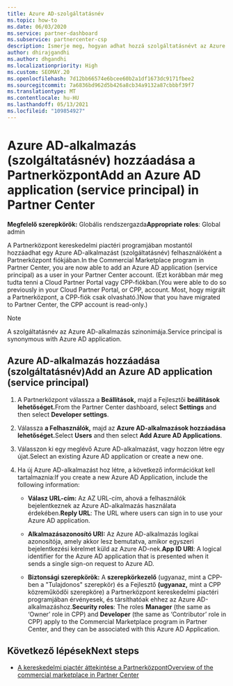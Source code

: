 ```yaml
---
title: Azure AD-szolgáltatásnév
ms.topic: how-to
ms.date: 06/03/2020
ms.service: partner-dashboard
ms.subservice: partnercenter-csp
description: Ismerje meg, hogyan adhat hozzá szolgáltatásnévt az Azure AD-bérlőhöz. Ez egy Azure AD-alkalmazás (szolgáltatásnév) hozzáadását jelenti a Partnerközpont.
author: dhirajgandhi
ms.author: dhgandhi
ms.localizationpriority: High
ms.custom: SEOMAY.20
ms.openlocfilehash: 7d12bb66574e6bcee60b2a1df1673dc9171fbee2
ms.sourcegitcommit: 7a6836bd962d5b426a8cb34a9132a87cbbbf39f7
ms.translationtype: MT
ms.contentlocale: hu-HU
ms.lasthandoff: 05/13/2021
ms.locfileid: "109854927"
---
```

# <a name="add-an-azure-ad-application-service-principal-in-partner-center"></a><span data-ttu-id="24c0c-104">Azure AD-alkalmazás (szolgáltatásnév) hozzáadása a Partnerközpont</span><span class="sxs-lookup"><span data-stu-id="24c0c-104">Add an Azure AD application (service principal) in Partner Center</span></span>

<span data-ttu-id="24c0c-105">**Megfelelő szerepkörök:** Globális rendszergazda</span><span class="sxs-lookup"><span data-stu-id="24c0c-105">**Appropriate roles**: Global admin</span></span>

<span data-ttu-id="24c0c-106">A Partnerközpont kereskedelmi piactéri programjában mostantól hozzáadhat egy Azure AD-alkalmazást (szolgáltatásnév) felhasználóként a Partnerközpont fiókjában.</span><span class="sxs-lookup"><span data-stu-id="24c0c-106">In the Commercial Marketplace program in Partner Center, you are now able to add an Azure AD application (service principal) as a user in your Partner Center account.</span></span> <span data-ttu-id="24c0c-107">(Ezt korábban már meg tudta tenni a Cloud Partner Portal vagy CPP-fiókban.</span><span class="sxs-lookup"><span data-stu-id="24c0c-107">(You were able to do so previously in your Cloud Partner Portal, or CPP, account.</span></span> <span data-ttu-id="24c0c-108">Most, hogy migrált a Partnerközpont, a CPP-fiók csak olvasható.)</span><span class="sxs-lookup"><span data-stu-id="24c0c-108">Now that you have migrated to Partner Center, the CPP account is read-only.)</span></span>
 
>[!Note] 
><span data-ttu-id="24c0c-109">A szolgáltatásnév az Azure AD-alkalmazás szinonimája.</span><span class="sxs-lookup"><span data-stu-id="24c0c-109">Service principal is synonymous with Azure AD application.</span></span>

## <a name="add-an-azure-ad-application-service-principal"></a><span data-ttu-id="24c0c-110">Azure AD-alkalmazás hozzáadása (szolgáltatásnév)</span><span class="sxs-lookup"><span data-stu-id="24c0c-110">Add an Azure AD application (service principal)</span></span>

1. <span data-ttu-id="24c0c-111">A Partnerközpont válassza a **Beállítások,** majd a Fejlesztői **beállítások lehetőséget.**</span><span class="sxs-lookup"><span data-stu-id="24c0c-111">From the Partner Center dashboard, select **Settings** and then select **Developer settings**.</span></span>

2. <span data-ttu-id="24c0c-112">Válassza **a Felhasználók,** majd az **Azure AD-alkalmazások hozzáadása lehetőséget.**</span><span class="sxs-lookup"><span data-stu-id="24c0c-112">Select **Users** and then select **Add Azure AD Applications**.</span></span>

3. <span data-ttu-id="24c0c-113">Válasszon ki egy meglévő Azure AD-alkalmazást, vagy hozzon létre egy újat.</span><span class="sxs-lookup"><span data-stu-id="24c0c-113">Select an existing Azure AD application or create a new one.</span></span>

4. <span data-ttu-id="24c0c-114">Ha új Azure AD-alkalmazást hoz létre, a következő információkat kell tartalmaznia:</span><span class="sxs-lookup"><span data-stu-id="24c0c-114">If you create a new Azure AD Application, include the following information:</span></span>  

   - <span data-ttu-id="24c0c-115">**Válasz URL-cím:** Az AZ URL-cím, ahová a felhasználók bejelentkeznek az Azure AD-alkalmazás használata érdekében.</span><span class="sxs-lookup"><span data-stu-id="24c0c-115">**Reply URL**: The URL where users can sign in to use your Azure AD application.</span></span>

   - <span data-ttu-id="24c0c-116">**Alkalmazásazonosító URI:** Az Azure AD-alkalmazás logikai azonosítója, amely akkor lesz bemutatva, amikor egyszeri bejelentkezési kérelmet küld az Azure AD-nek.</span><span class="sxs-lookup"><span data-stu-id="24c0c-116">**App ID URI**: A logical identifier for the Azure AD application that is presented when it sends a single sign-on request to Azure AD.</span></span>

   - <span data-ttu-id="24c0c-117">**Biztonsági szerepkörök:** A **szerepkörkezelő** (ugyanaz, mint a CPP-ben a "Tulajdonos" szerepkör) és a Fejlesztő **(ugyanaz,** mint a CPP közreműködői szerepköre) a Partnerközpont kereskedelmi piactéri programjában érvényesek, és társíthatóak ehhez az Azure AD-alkalmazáshoz.</span><span class="sxs-lookup"><span data-stu-id="24c0c-117">**Security roles**: The roles **Manager** (the same as  ‘Owner’ role in CPP) and **Developer** (the same as ‘Contributor’ role in CPP) apply to the Commercial Marketplace program in Partner Center, and they can be associated with this Azure AD Application.</span></span>  

## <a name="next-steps"></a><span data-ttu-id="24c0c-118">Következő lépések</span><span class="sxs-lookup"><span data-stu-id="24c0c-118">Next steps</span></span>

- [<span data-ttu-id="24c0c-119">A kereskedelmi piactér áttekintése a Partnerközpont</span><span class="sxs-lookup"><span data-stu-id="24c0c-119">Overview of the commercial marketplace in Partner Center</span></span>](csp-commercial-marketplace-overview.md)